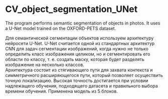 # CV_object_segmentation_UNet
 The program performs semantic segmentation of objects in photos. It uses a U-Net model trained on the OXFORD-PETS dataset.  

Для семантической сегментации объектов используем архитектуру нейросети U-Net.
U-Net считается одной из стандартных архитектур CNN для задач сегментации изображений, когда нужно не только определить класс изображения целиком, но и сегментировать его области по классу, т. е. создать маску, которая будет разделять изображение на несколько классов.  
Архитектура состоит из стягивающего пути для захвата контекста и симметричного расширяющегося пути, который позволяет осуществить точную локализацию. Высокая точность достигается при условии надлежащего обучения, подходящего датасета и правильного выбора времени обучения. 
Применена модель из 5 блоков.
